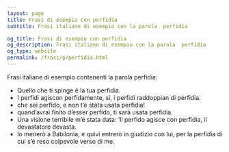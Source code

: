 ```yaml
---
layout: page
title: Frasi di esempio con perfidia 
subtitle: Frasi italiane di esempio con la parola  perfidia

og_title: Frasi di esempio con perfidia 
og_description: Frasi italiane di esempio con la parola  perfidia
og_type: website
permalink: /frasi/p/perfidia.html
---
```


Frasi italiane di esempio contenenti la parola perfidia:


- Quello che ti spinge è la tua perfidia.
- I perfidi agiscon perfidamente, sì, i perfidi raddoppian di perfidia.
- che sei perfido, e non t’è stata usata perfidia!
- quand’avrai finito d’esser perfido, ti sarà usata perfidia.
- Una visione terribile m’è stata data: ‘Il perfido agisce con perfidia, il devastatore devasta.
- lo menerò a Babilonia, e quivi entrerò in giudizio con lui, per la perfidia di cui s’è reso colpevole verso di me.
